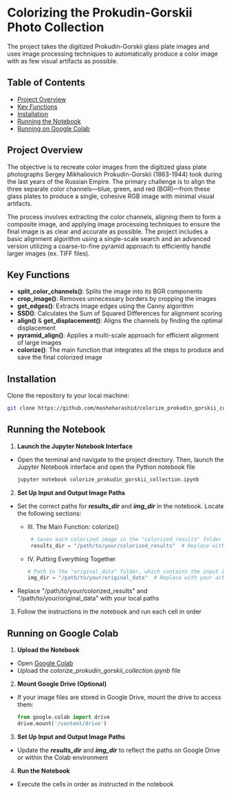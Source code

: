 # Colorizing the Prokudin-Gorskii Photo Collection

The project takes the digitized Prokudin-Gorskii glass plate images and uses image processing techniques to automatically produce a color image with as few visual artifacts as possible.

## Table of Contents

- [Project Overview](#project-overview)
- [Key Functions](#key-functions)
- [Installation](#installation)
- [Running the Notebook](#running-the-notebook)
- [Running on Google Colab](#running-on-google-colab)

## Project Overview

The objective is to recreate color images from the digitized glass plate photographs Sergey Mikhaliovich Prokudin-Gorskii (1863-1944) took during the last years of the Russian Empire. The primary challenge is to align the three separate color channels—blue, green, and red (BGR)—from these glass plates to produce a single, cohesive RGB image with minimal visual artifacts. 

The process involves extracting the color channels, aligning them to form a composite image, and applying image processing techniques to ensure the final image is as clear and accurate as possible. The project includes a basic alignment algorithm using a single-scale search and an advanced version utilizing a coarse-to-fine pyramid approach to efficiently handle larger images (ex. TIFF files).

## Key Functions

- **split_color_channels()**: Splits the image into its BGR components
- **crop_image()**: Removes unnecessary borders by cropping the images
- **get_edges()**: Extracts image edges using the Canny algorithm
- **SSD()**: Calculates the Sum of Squared Differences for alignment scoring
- **align()** & **get_displacement()**: Aligns the channels by finding the optimal displacement
- **pyramid_align()**: Applies a multi-scale approach for efficient alignment of large images
- **colorize()**: The main function that integrates all the steps to produce and save the final colorized image

## Installation 

Clone the repository to your local machine:
```bash
git clone https://github.com/masheharashid/colorize_prokudin_gorskii_collection.git
```

## Running the Notebook

1. **Launch the Jupyter Notebook Interface**
- Open the terminal and navigate to the project directory. Then, launch the Jupyter Notebook interface and open the Python notebook file
  
     ```bash
   jupyter notebook colorize_prokudin_gorskii_collection.ipynb
   ```
     
2. **Set Up Input and Output Image Paths**
-  Set the correct paths for ***results_dir*** and ***img_dir*** in the notebook. Locate the following sections:
    - III. The Main Function: colorize()
      
      ```python
       # Saves each colorized image in the "colorized_results" folder 
       results_dir = "/path/to/your/colorized_results"  # Replace with your actual file path
       ```

    - IV. Putting Everything Together

      ```python
      # Path to the "original_data" folder, which contains the input images
      img_dir = "/path/to/your/original_data"  # Replace with your actual file path
      ```
    
- Replace "/path/to/your/colorized_results" and "/path/to/your/original_data" with your local paths

3. Follow the instructions in the notebook and run each cell in order


## Running on Google Colab

1. **Upload the Notebook**
- Open [Google Colab](https://colab.google/)
- Upload the *colorize_prokudin_gorskii_collection.ipynb* file
  

2. **Mount Google Drive (Optional)**
- If your image files are stored in Google Drive, mount the drive to access them:

    ```python
    from google.colab import drive
    drive.mount('/content/drive')
    ```


3. **Set Up Input and Output Image Paths**
- Update the ***results_dir*** and ***img_dir*** to reflect the paths on Google Drive or within the Colab environment
  

4. **Run the Notebook**
- Execute the cells in order as instructed in the notebook

